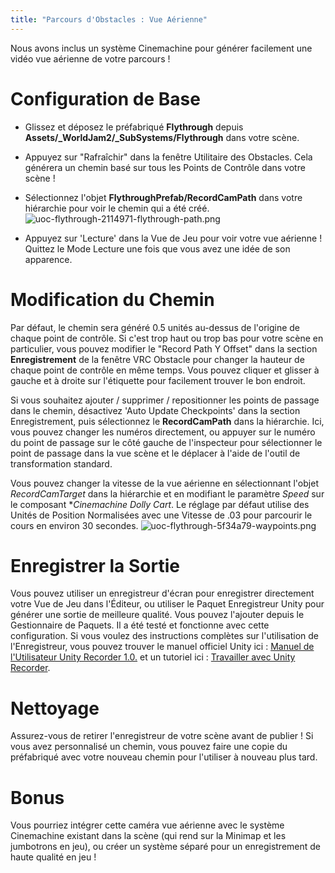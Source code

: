 ```yaml
---
title: "Parcours d'Obstacles : Vue Aérienne"
---
```

Nous avons inclus un système Cinemachine pour générer facilement une vidéo vue aérienne de votre parcours !

# Configuration de Base
* Glissez et déposez le préfabriqué **Flythrough** depuis **Assets/_WorldJam2/_SubSystems/Flythrough** dans votre scène.
* Appuyez sur "Rafraîchir" dans la fenêtre Utilitaire des Obstacles. Cela générera un chemin basé sur tous les Points de Contrôle dans votre scène !
* Sélectionnez l'objet **FlythroughPrefab/RecordCamPath** dans votre hiérarchie pour voir le chemin qui a été créé.
![uoc-flythrough-2114971-flythrough-path.png](/img/worlds/uoc-flythrough-2114971-flythrough-path.png)

* Appuyez sur 'Lecture' dans la Vue de Jeu pour voir votre vue aérienne ! Quittez le Mode Lecture une fois que vous avez une idée de son apparence.

# Modification du Chemin

Par défaut, le chemin sera généré 0.5 unités au-dessus de l'origine de chaque point de contrôle. Si c'est trop haut ou trop bas pour votre scène en particulier, vous pouvez modifier le "Record Path Y Offset" dans la section **Enregistrement** de la fenêtre VRC Obstacle pour changer la hauteur de chaque point de contrôle en même temps. Vous pouvez cliquer et glisser à gauche et à droite sur l'étiquette pour facilement trouver le bon endroit.

Si vous souhaitez ajouter / supprimer / repositionner les points de passage dans le chemin, désactivez 'Auto Update Checkpoints' dans la section Enregistrement, puis sélectionnez le **RecordCamPath** dans la hiérarchie. Ici, vous pouvez changer les numéros directement, ou appuyer sur le numéro du point de passage sur le côté gauche de l'inspecteur pour sélectionner le point de passage dans la vue scène et le déplacer à l'aide de l'outil de transformation standard.

Vous pouvez changer la vitesse de la vue aérienne en sélectionnant l'objet *RecordCamTarget* dans la hiérarchie et en modifiant le paramètre _Speed_ sur le composant **Cinemachine Dolly Cart*. Le réglage par défaut utilise des Unités de Position Normalisées avec une Vitesse de .03 pour parcourir le cours en environ 30 secondes.
![uoc-flythrough-5f34a79-waypoints.png](/img/worlds/uoc-flythrough-5f34a79-waypoints.png)

# Enregistrer la Sortie
Vous pouvez utiliser un enregistreur d'écran pour enregistrer directement votre Vue de Jeu dans l'Éditeur, ou utiliser le Paquet Enregistreur Unity pour générer une sortie de meilleure qualité. Vous pouvez l'ajouter depuis le Gestionnaire de Paquets. Il a été testé et fonctionne avec cette configuration. Si vous voulez des instructions complètes sur l'utilisation de l'Enregistreur, vous pouvez trouver le manuel officiel Unity ici : [Manuel de l'Utilisateur Unity Recorder 1.0.](https://unitytech.github.io/unity-recorder/manual/index.html) et un tutoriel ici : [Travailler avec Unity Recorder](https://learn.unity.com/tutorial/working-with-unity-recorder).

# Nettoyage
Assurez-vous de retirer l'enregistreur de votre scène avant de publier ! Si vous avez personnalisé un chemin, vous pouvez faire une copie du préfabriqué avec votre nouveau chemin pour l'utiliser à nouveau plus tard.

# Bonus
Vous pourriez intégrer cette caméra vue aérienne avec le système Cinemachine existant dans la scène (qui rend sur la Minimap et les jumbotrons en jeu), ou créer un système séparé pour un enregistrement de haute qualité en jeu !